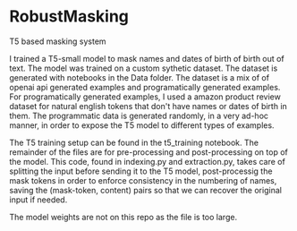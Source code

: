 # RobustMasking
T5 based masking system

I trained a T5-small model to mask names and dates of birth of birth out of text.  The model was trained on a custom sythetic dataset.
The dataset is generated with notebooks in the Data folder.  The dataset is a mix of of openai api generated examples and programatically generated examples.
For programatically generated examples, I used a amazon product review dataset for natural english tokens that don't have names or dates of birth in them.
The programmatic data is generated randomly, in a very ad-hoc manner, in order to expose the T5 model to different types of examples.

The T5 training setup can be found in the t5_training notebook.  The remainder of the files are for pre-processing and post-processing on top of the model. 
This code, found in indexing.py and extraction.py, takes care of splitting the input before sending it to the T5 model, post-processig the mask tokens in order
to enforce consistency in the numbering of names, saving the (mask-token, content) pairs so that we can recover the original input if needed. 

The model weights are not on this repo as the file is too large.

